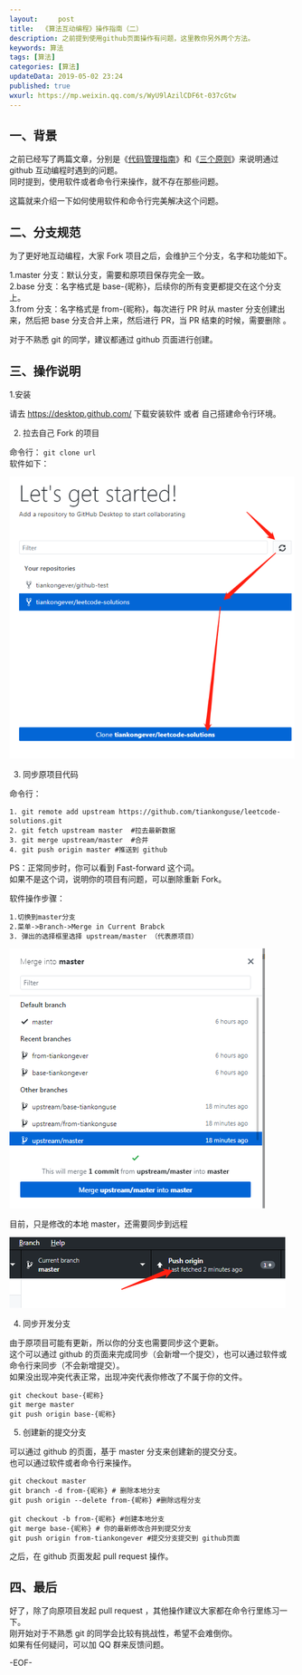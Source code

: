 ```yaml
---   
layout:     post  
title:  《算法互动编程》操作指南（二）
description: 之前提到使用github页面操作有问题，这里教你另外两个方法。    
keywords: 算法  
tags: [算法]    
categories: [算法]  
updateData: 2019-05-02 23:24   
published: true 
wxurl: https://mp.weixin.qq.com/s/WyU9lAzilCDF6t-037cGtw  
---  
```



## 一、背景  


之前已经写了两篇文章，分别是《[代码管理指南](https://mp.weixin.qq.com/s/NYAGJvHuCEtLh8fWHOzujw)》和《[三个原则](https://mp.weixin.qq.com/s/sOk4eAOs7jggEb2bpgNEwg)》来说明通过 github 互动编程时遇到的问题。  
同时提到，使用软件或者命令行来操作，就不存在那些问题。  


这篇就来介绍一下如何使用软件和命令行完美解决这个问题。


## 二、分支规范  


为了更好地互动编程，大家 Fork 项目之后，会维护三个分支，名字和功能如下。  


1.master 分支：默认分支，需要和原项目保存完全一致。  
2.base 分支：名字格式是 base-{昵称}，后续你的所有变更都提交在这个分支上。  
3.from 分支：名字格式是 from-{昵称}，每次进行 PR 时从 master 分支创建出来，然后把 base 分支合并上来，然后进行 PR，当 PR 结束的时候，需要删除 。  


对于不熟悉 git 的同学，建议都通过 github 页面进行创建。  


## 三、操作说明  


1.安装  


请去 https://desktop.github.com/   下载安装软件 或者 自己搭建命令行环境。  


2. 拉去自己 Fork 的项目  


命令行： `git clone url`  
软件如下：  


![](/images/2019/05/02/001.png)  


3. 同步原项目代码  


命令行：  


```
1. git remote add upstream https://github.com/tiankonguse/leetcode-solutions.git  
2. git fetch upstream master  #拉去最新数据  
3. git merge upstream/master  #合并  
4. git push origin master #推送到 github  
```


PS：正常同步时，你可以看到 Fast-forward 这个词。  
如果不是这个词，说明你的项目有问题，可以删除重新 Fork。  


软件操作步骤：  

```
1.切换到master分支  
2.菜单->Branch->Merge in Current Brabck  
3. 弹出的选择框里选择 upstream/master （代表原项目）  
```


![](/images/2019/05/02/002.png)  


目前，只是修改的本地 master，还需要同步到远程  


![](/images/2019/05/02/003.png)  


4. 同步开发分支  


由于原项目可能有更新，所以你的分支也需要同步这个更新。  
这个可以通过 github 的页面来完成同步（会新增一个提交），也可以通过软件或命令行来同步（不会新增提交）。  
如果没出现冲突代表正常，出现冲突代表你修改了不属于你的文件。  



```
git checkout base-{昵称}
git merge master
git push origin base-{昵称}
```


5. 创建新的提交分支  


可以通过 github 的页面，基于 master 分支来创建新的提交分支。  
也可以通过软件或者命令行来操作。  


```
git checkout master
git branch -d from-{昵称} # 删除本地分支
git push origin --delete from-{昵称} #删除远程分支

git checkout -b from-{昵称} #创建本地分支
git merge base-{昵称} # 你的最新修改合并到提交分支
git push origin from-tiankongever #提交分支提交到 github页面
```


之后，在 github 页面发起 pull request 操作。  


## 四、最后


好了，除了向原项目发起 pull request ，其他操作建议大家都在命令行里练习一下。  
刚开始对于不熟悉 git 的同学会比较有挑战性，希望不会难倒你。  
如果有任何疑问，可以加 QQ 群来反馈问题。  



-EOF-  


